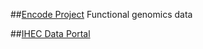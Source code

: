 ##[Encode Project](https://www.encodeproject.org/)
Functional genomics data

##[IHEC Data Portal](https://epigenomesportal.ca/ihec/index.html?as=1)
